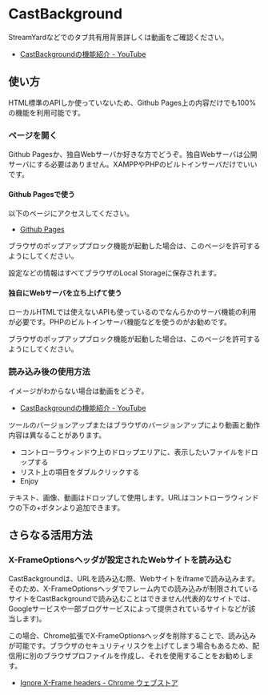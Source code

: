 # CastBackground

StreamYardなどでのタブ共有用背景詳しくは動画をご確認ください。

* [CastBackgroundの機能紹介 \- YouTube](https://www.youtube.com/watch?v=8tKcuzFIHqE)

## 使い方

HTML標準のAPIしか使っていないため、Github Pages上の内容だけでも100%の機能を利用可能です。

### ページを開く

Github Pagesか、独自Webサーバか好きな方でどうぞ。独自Webサーバは公開サーバにする必要はありません。XAMPPやPHPのビルトインサーバだけでいいです。

#### Github Pagesで使う

以下のページにアクセスしてください。

* [Github Pages](https://side-beach-city.github.io/CastBackground/)

ブラウザのポップアップブロック機能が起動した場合は、このページを許可するようにしてください。

設定などの情報はすべてブラウザのLocal Storageに保存されます。

#### 独自にWebサーバを立ち上げて使う

ローカルHTMLでは使えないAPIも使っているのでなんらかのサーバ機能の利用が必要です。PHPのビルトインサーバ機能などを使うのがお勧めです。

ブラウザのポップアップブロック機能が起動した場合は、このページを許可するようにしてください。

### 読み込み後の使用方法

イメージがわからない場合は動画をどうぞ。

* [CastBackgroundの機能紹介 \- YouTube](https://www.youtube.com/watch?v=8tKcuzFIHqE)

ツールのバージョンアップまたはブラウザのバージョンアップにより動画と動作内容は異なることがあります。

* コントローラウィンドウ上のドロップエリアに、表示したいファイルをドロップする
* リスト上の項目をダブルクリックする
* Enjoy

テキスト、画像、動画はドロップして使用します。URLはコントローラウィンドウの下の+ボタンより追加できます。

## さらなる活用方法

### X-FrameOptionsヘッダが設定されたWebサイトを読み込む

CastBackgroundは、URLを読み込む際、Webサイトをiframeで読み込みます。そのため、X-FrameOptionsヘッダでフレーム内での読み込みが制限されているサイトをCastBackgroundで読み込むことはできません(代表的なサイトでは、Googleサービスや一部ブログサービスによって提供されているサイトなどが該当します)。

この場合、Chrome拡張でX-FrameOptionsヘッダを削除することで、読み込みが可能です。ブラウザのセキュリティリスクを上げてしまう場合もあるため、配信用に別のブラウザプロファイルを作成し、それを使用することをお勧めします。

* [Ignore X\-Frame headers \- Chrome ウェブストア](https://chrome.google.com/webstore/detail/ignore-x-frame-headers/gleekbfjekiniecknbkamfmkohkpodhe)
